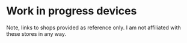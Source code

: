 # Work in progress devices
Note, links to shops provided as reference only. I am not affiliated with these stores in any way.
